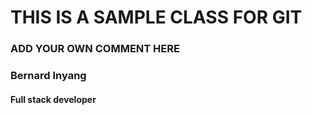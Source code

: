 # THIS IS A SAMPLE CLASS FOR GIT
### ADD YOUR OWN COMMENT HERE

### Bernard Inyang
#### Full stack developer